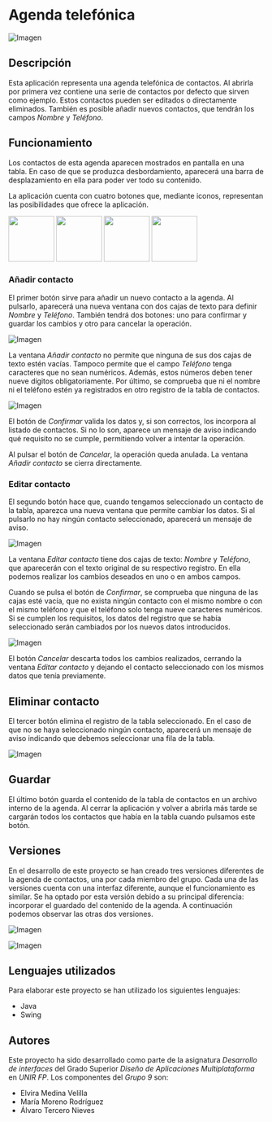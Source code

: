# Agenda telefónica

![Imagen](ImagenesReadme/ventanaprincipal.png)

## Descripción

Esta aplicación representa una agenda telefónica de contactos. Al abrirla por primera vez contiene una serie de contactos por defecto que sirven como ejemplo. Estos contactos pueden ser editados o directamente eliminados. También es posible añadir nuevos contactos, que tendrán los campos *Nombre* y *Teléfono*.

## Funcionamiento

Los contactos de esta agenda aparecen mostrados en pantalla en una tabla. En caso de que se produzca desbordamiento, aparecerá una barra de desplazamiento en ella para poder ver todo su contenido.

La aplicación cuenta con cuatro botones que, mediante iconos, representan las posibilidades que ofrece la aplicación.

<img src="ActividadMaria/src/images/add.png" width="90"> <img src="ActividadMaria/src/images/edit.png" width="90"> <img src="ActividadMaria/src/images/delete.png" width="90"> <img src="ActividadMaria/src/images/save.png" width="90">

### Añadir contacto

El primer botón sirve para añadir un nuevo contacto a la agenda. Al pulsarlo, aparecerá una nueva ventana con dos cajas de texto para definir *Nombre* y *Teléfono*. También tendrá dos botones: uno para confirmar y guardar los cambios y otro para cancelar la operación.

![Imagen](ImagenesReadme/anadircontacto.png)

La ventana *Añadir contacto* no permite que ninguna de sus dos cajas de texto estén vacías. Tampoco permite que el campo *Teléfono* tenga caracteres que no sean numéricos. Además, estos números deben tener nueve dígitos obligatoriamente. Por último, se comprueba que ni el nombre ni el teléfono estén ya registrados en otro registro de la tabla de contactos.

![Imagen](ImagenesReadme/avisonuevedigitos.png)

El botón de *Confirmar* valida los datos y, si son correctos, los incorpora al listado de contactos. Si no lo son, aparece un mensaje de aviso indicando qué requisito no se cumple, permitiendo volver a intentar la operación.

Al pulsar el botón de *Cancelar*, la operación queda anulada. La ventana *Añadir contacto* se cierra directamente.

### Editar contacto

El segundo botón hace que, cuando tengamos seleccionado un contacto de la tabla, aparezca una nueva ventana que permite cambiar los datos. Si al pulsarlo no hay ningún contacto seleccionado, aparecerá un mensaje de aviso.

![Imagen](ImagenesReadme/editarcontacto.png)

La ventana *Editar contacto* tiene dos cajas de texto: *Nombre* y *Teléfono*, que aparecerán con el texto original de su respectivo registro. En ella podemos realizar los cambios deseados en uno o en ambos campos. 

Cuando se pulsa el botón de *Confirmar*, se comprueba que ninguna de las cajas esté vacía, que no exista ningún contacto con el mismo nombre o con el mismo teléfono y que el teléfono solo tenga nueve caracteres numéricos. Si se cumplen los requisitos, los datos del registro que se había seleccionado serán cambiados por los nuevos datos introducidos.

![Imagen](ImagenesReadme/avisotelefonocorrecto.png)

El botón *Cancelar* descarta todos los cambios realizados, cerrando la ventana *Editar contacto* y dejando el contacto seleccionado con los mismos datos que tenía previamente.

## Eliminar contacto

El tercer botón elimina el registro de la tabla seleccionado. En el caso de que no se haya seleccionado ningún contacto, aparecerá un mensaje de aviso indicando que debemos seleccionar una fila de la tabla.

![Imagen](ImagenesReadme/avisoselecciona.png)

## Guardar

El último botón guarda el contenido de la tabla de contactos en un archivo interno de la agenda. Al cerrar la aplicación y volver a abrirla más tarde se cargarán todos los contactos que había en la tabla cuando pulsamos este botón.

## Versiones

En el desarrollo de este proyecto se han creado tres versiones diferentes de la agenda de contactos, una por cada miembro del grupo. Cada una de las versiones cuenta con una interfaz diferente, aunque el funcionamiento es similar. Se ha optado por esta versión debido a su principal diferencia: incorporar el guardado del contenido de la agenda. A continuación podemos observar las otras dos versiones.

![Imagen](ImagenesReadme/versionelvira.png)

![Imagen](ImagenesReadme/versionalvaro.png)

## Lenguajes utilizados

Para elaborar este proyecto se han utilizado los siguientes lenguajes:

- Java
- Swing

## Autores

Este proyecto ha sido desarrollado como parte de la asignatura *Desarrollo de interfaces* del Grado Superior *Diseño de Aplicaciones Multiplataforma* en *UNIR FP*. Los componentes del *Grupo 9* son:

- Elvira Medina Velilla
- María Moreno Rodríguez
- Álvaro Tercero Nieves

